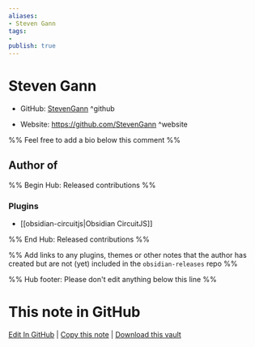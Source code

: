 ```yaml
---
aliases:
- Steven Gann
tags:
- 
publish: true
---
```


# Steven Gann

- GitHub: [StevenGann](https://github.com/StevenGann/) ^github
<!-- - Discord: `@` ^discord-->
- Website: <https://github.com/StevenGann> ^website
<!-- - [[Publish sites|Publish site]]: ^publish-->

%% Feel free to add a bio below this comment %%


## Author of

%% Begin Hub: Released contributions %%
### Plugins
- [[obsidian-circuitjs|Obsidian CircuitJS]]

%% End Hub: Released contributions %%

%% Add links to any plugins, themes or other notes that the author has created but are not (yet) included in the `obsidian-releases` repo %%

<!--
### Unlisted plugins
-->

<!--
### Others
-->

<!--
## Sponsor this author

- [[GitHub sponsors]]: [Sponsor @StevenGann on GitHub Sponsors](https://github.com/sponsors/StevenGann) ^github-sponsor
- [[Buy me a coffee]]: ^buy-me-a-coffee
- [[PayPal]]: ^paypal
- [[Patreon]]: ^patreon

-->

<!--
## Follow this author
-->

<!-- - [[YouTube Channels|On YouTube]]: <https://> ^youtube-->
<!-- - Twitter: <https://> ^twitter-->
<!-- - ... -->

%% Hub footer: Please don't edit anything below this line %%

# This note in GitHub

<span class="git-footer">[Edit In GitHub](https://github.dev/obsidian-community/obsidian-hub/blob/main/01%20-%20Community/People/StevenGann.md "git-hub-edit-note") | [Copy this note](https://raw.githubusercontent.com/obsidian-community/obsidian-hub/main/01%20-%20Community/People/StevenGann.md "git-hub-copy-note") | [Download this vault](https://github.com/obsidian-community/obsidian-hub/archive/refs/heads/main.zip "git-hub-download-vault") </span>

